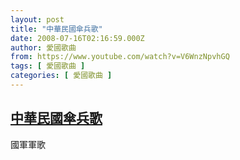 ```yaml
---
layout: post
title: "中華民國傘兵歌"
date: 2008-07-16T02:16:59.000Z
author: 愛國歌曲
from: https://www.youtube.com/watch?v=V6WnzNpvhGQ
tags: [ 愛國歌曲 ]
categories: [ 愛國歌曲 ]
---
```

<!--1216174619000-->
[中華民國傘兵歌](https://www.youtube.com/watch?v=V6WnzNpvhGQ)
------

<div>
國軍軍歌
</div>
